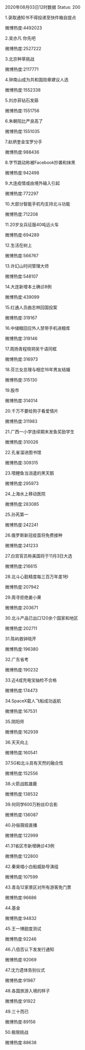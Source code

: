 2020年08月03日12时数据
Status: 200

1.录取通知书不得投递至快件箱自提点

微博热度:4492023

2.吴亦凡 你先吧

微博热度:2527222

3.北京种草挑战

微博热度:2117771

4.钟南山成为共和国勋章建议人选

微博热度:1552338

5.刘亦菲钻石发箍

微博热度:1551756

6.朱朝阳比严良高了

微博热度:1551035

7.赵炳奎金宝罗分手

微博热度:988436

8.字节跳动称被Facebook抄袭和抹黑

微博热度:942498

9.大连疫情或由境外输入引起

微博热度:772297

10.大部分智能手机均支持北斗功能

微博热度:712208

11.20岁女兵征服40吨远火车

微博热度:694289

12.生活在树上

微博热度:566767

13.许幻山时间管理大师

微博热度:548107

14.大连新增本土确诊8例

微博热度:439099

15.红通人员曲志林回国投案

微博热度:319167

16.中储粮回应外人禁带手机进粮库

微博热度:319146

17.周扬青程晓玥吴千语同框

微博热度:316973

18.芬兰女总理与相恋16年男友结婚

微博热度:315130

19.股市

微博热度:314014

20.千万不要给狗子看爱情片

微博热度:311983

21.广西一小学连续期末发鱼奖励学生

微博热度:310026

22.孔雀溜进图书馆

微博热度:309315

23.喂鲤鱼当消遣的黑天鹅

微博热度:295973

24.上海水上移动医院

微博热度:283085

25.孙芮第一

微博热度:242241

26.俄罗斯新冠疫苗将免费接种

微博热度:241233

27.白宫官员称美国将于11月3日大选

微博热度:216615

28.北斗心脏精度每三百万年差1秒

微博热度:207942

29.周寻拒绝姜小果

微博热度:203671

30.北斗产品已出口120余个国家和地区

微博热度:202711

31.陈屿救钟晓芹

微博热度:196380

32.广东省考

微博热度:190232

33.近4成充电宝抽检不合格

微博热度:174473

34.SpaceX载人飞船成功返航

微博热度:167531

35.阴阳师

微博热度:162939

36.天天向上

微博热度:160541

37.5G和北斗具有天然的融合性

微博热度:152556

38.火箭战胜雄鹿

微博热度:138532

39.何同学600万粉丝ID合影

微博热度:136087

40.孙俪薇娅直播

微博热度:122999

41.31省区市新增确诊43例

微博热度:122800

42.秦昊唱小白船威胁导演组

微博热度:107599

43.青岛12家景区对所有游客免门票

微博热度:96686

44.基金

微博热度:94832

45.王一博甜度测试

微博热度:92246

46.八佰否认下发发行通知

微博热度:92069

47.沈力遗体告别仪式

微博热度:91987

48.各国旅游入境的样子

微博热度:91922

49.三十而已

微博热度:89156

50.极限挑战

微博热度:88638

